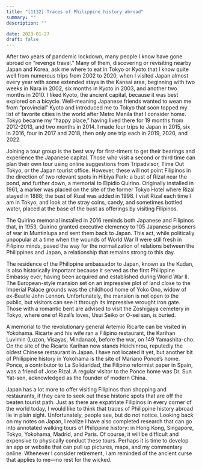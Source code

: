 ```yaml
---
title: "[1132] Traces of Philippine history abroad"
summary: ""
description: ""

date: 2023-01-27
draft: false
---
```


After two years of pandemic lockdown, many people I know have gone abroad on “revenge travel.” Many of them, discovering or revisiting nearby Japan and Korea, ask me where to eat in Tokyo or Kyoto that I know quite well from numerous trips from 2002 to 2020, when I visited Japan almost every year with some extended stays in the Kansai area, beginning with two weeks in Nara in 2002, six months in Kyoto in 2003, and another two months in 2010. I liked Kyoto, the ancient capital, because it was best explored on a bicycle. Well-meaning Japanese friends wanted to wean me from “provincial” Kyoto and introduced me to Tokyo that soon topped my list of favorite cities in the world after Metro Manila that I consider home. Tokyo became my “happy place,” having lived there for 19 months from 2012-2013, and two months in 2014. I made four trips to Japan in 2015, six in 2016, four in 2017 and 2018, then only one trip each in 2019, 2020, and 2022.

Joining a tour group is the best way for first-timers to get their bearings and experience the Japanese capital. Those who visit a second or third time can plan their own tour using online suggestions from Tripadvisor, Time Out Tokyo, or the Japan tourist office. However, these will not point Filipinos in the direction of two relevant spots in Hibiya Park: a bust of Rizal near the pond, and further down, a memorial to Elpidio Quirino. Originally installed in 1961, a marker was placed on the site of the former Tokyo Hotel where Rizal stayed in 1888; the bust of Rizal was added in 1998. I visit Rizal each time I am in Tokyo, and look at the stray coins, candy, and sometimes bottled water, placed at the base of the bust as offerings by visiting Filipinos.

The Quirino memorial installed in 2016 reminds both Japanese and Filipinos that, in 1953, Quirino granted executive clemency to 105 Japanese prisoners of war in Muntinlupa and sent them back to Japan. This act, while politically unpopular at a time when the wounds of World War II were still fresh in Filipino minds, paved the way for the normalization of relations between the Philippines and Japan, a relationship that remains strong to this day.

The residence of the Philippine ambassador to Japan, known as the Kudan, is also historically important because it served as the first Philippine Embassy ever, having been acquired and established during World War II. The European-style mansion set on an impressive plot of land close to the Imperial Palace grounds was the childhood home of Yoko Ono, widow of ex-Beatle John Lennon. Unfortunately, the mansion is not open to the public, but visitors can see it through its impressive wrought iron gate. Those with a romantic bent are advised to visit the Zoshigaya cemetery in Tokyo, where one of Rizal’s loves, Usui Seiko or O-sei san, is buried.

A memorial to the revolutionary general Artemio Ricarte can be visited in Yokohama. Ricarte and his wife ran a Filipino restaurant, the Karihan Luvimin (Luzon, Visayas, Mindanao), before the war, on 149 Yamashita-cho. On the site of the Ricarte Karihan now stands Heichinrou, reputedly the oldest Chinese restaurant in Japan. I have not located it yet, but another bit of Philippine history in Yokohama is the site of Mariano Ponce’s home. Ponce, a contributor to La Solidaridad, the Filipino reformist paper in Spain, was a friend of Jose Rizal. A regular visitor to the Ponce home was Dr. Sun Yat-sen, acknowledged as the founder of modern China.

Japan has a lot more to offer visiting Filipinos than shopping and restaurants, if they care to seek out these historic spots that are off the beaten tourist path. Just as there are expatriate Filipinos in every corner of the world today, I would like to think that traces of Philippine history abroad lie in plain sight. Unfortunately, people see, but do not notice. Looking back on my notes on Japan, I realize I have also completed research that can go into annotated walking tours of Philippine history: in Hong Kong, Singapore, Tokyo, Yokohama, Madrid, and Paris. Of course, it will be difficult and expensive to physically conduct these tours. Perhaps it is time to develop an app or website that can pull up pictures, maps, and my commentary online. Whenever I consider retirement, I am reminded of the ancient curse that applies to me—no rest for the wicked.
